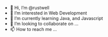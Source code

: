 - 👋 Hi, I’m @rustwell
- 👀 I’m interested in Web Development
- 🌱 I’m currently learning Java, and Javascript
- 💞️ I’m looking to collaborate on ...
- 📫 How to reach me ...

<!---
rustwell/rustwell is a ✨ special ✨ repository because its `README.md` (this file) appears on your GitHub profile.
You can click the Preview link to take a look at your changes.
--->
